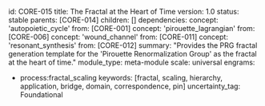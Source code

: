 id: CORE-015
title: The Fractal at the Heart of Time
version: 1.0
status: stable
parents: [CORE-014]
children: []
dependencies:
concept: 'autopoietic_cycle'
from: [CORE-001]
concept: 'pirouette_lagrangian'
from: [CORE-006]
concept: 'wound_channel'
from: [CORE-011]
concept: 'resonant_synthesis'
from: [CORE-012]
summary: "Provides the PRG fractal generation template for the 'Pirouette Renormalization Group' as the fractal at the heart of time."
module_type: meta-module
scale: universal
engrams:
 - process:fractal_scaling
keywords: [fractal, scaling, hierarchy, application, bridge, domain, correspondence, pin]
uncertainty_tag: Foundational